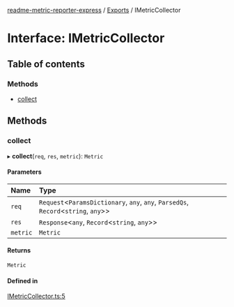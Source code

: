 [readme-metric-reporter-express](../README.md) / [Exports](../modules.md) / IMetricCollector

# Interface: IMetricCollector

## Table of contents

### Methods

- [collect](IMetricCollector.md#collect)

## Methods

### collect

▸ **collect**(`req`, `res`, `metric`): `Metric`

#### Parameters

| Name | Type |
| :------ | :------ |
| `req` | `Request`<`ParamsDictionary`, `any`, `any`, `ParsedQs`, `Record`<`string`, `any`\>\> |
| `res` | `Response`<`any`, `Record`<`string`, `any`\>\> |
| `metric` | `Metric` |

#### Returns

`Metric`

#### Defined in

[IMetricCollector.ts:5](https://github.com/igrek8/readme-metric-reporter-express/blob/a5b6c49/src/IMetricCollector.ts#L5)

